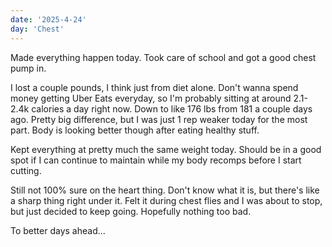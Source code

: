 ```yaml
---
date: '2025-4-24'
day: 'Chest'
---
```


Made everything happen today. Took care of school and got a good chest pump in.

I lost a couple pounds, I think just from diet alone. Don't wanna spend money getting Uber Eats everyday, so I'm probably sitting at around 2.1-2.4k calories a day right now. Down to like 176 lbs from 181 a couple days ago. Pretty big difference, but I was just 1 rep weaker today for the most part. Body is looking better though after eating healthy stuff.

Kept everything at pretty much the same weight today. Should be in a good spot if I can continue to maintain while my body recomps before I start cutting.

Still not 100% sure on the heart thing. Don't know what it is, but there's like a sharp thing right under it. Felt it during chest flies and I was about to stop, but just decided to keep going. Hopefully nothing too bad.

To better days ahead...